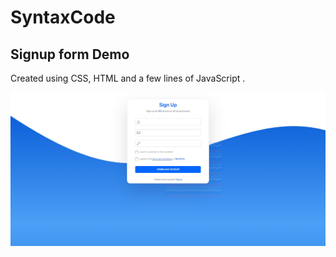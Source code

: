 # SyntaxCode

## Signup form Demo

Created using CSS, HTML and a few lines of JavaScript .

![alt text](screenshot.png)
